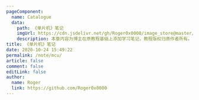 ```yaml
---
pageComponent:
  name: Catalogue
  data:
    path: 《单片机》笔记
    imgUrl: https://cdn.jsdelivr.net/gh/Roger0x0000/image_store@master/blog/20211025223705.png
    description: 本章内容为博主在原教程基础上添加学习笔记，教程版权归原作者所有。
title: 《单片机》笔记
date: 2020-10-24 15:49:22
permalink: /note/mcu/
article: false
comment: false
editLink: false
author:
  name: Roger
  link: https://github.com/Roger0x0000
---
```


